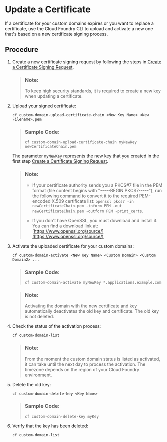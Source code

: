 <!-- loio721233b8efcf401094778a78f1bf2a66 -->

# Update a Certificate

If a certificate for your custom domains expires or you want to replace a certificate, use the Cloud Foundry CLI to upload and activate a new one that's based on a new certificate signing process.



## Procedure

1.  Create a new certificate signing request by following the steps in [Create a Certificate Signing Request](../20-Configuration/create-a-certificate-signing-request-ce1c42b.md).

    > ### Note:  
    > To keep high security standards, it is required to create a new key when updating a certificate.

2.  Upload your signed certificate:

    ```
    cf custom-domain-upload-certificate-chain <New Key Name> <New Filename>.pem
    ```

    > ### Sample Code:  
    > ```
    > cf custom-domain-upload-certificate-chain myNewKey newCertificateChain.pem
    > ```

    The parameter `myNewKey` represents the new key that you created in the first step [Create a Certificate Signing Request](../20-Configuration/create-a-certificate-signing-request-ce1c42b.md).

    > ### Note:  
    > -   If your certificate authority sends you a PKCS\#7 file in the PEM format \(file content begins with "-----BEGIN PKCS7-----"\), run the following command to convert it to the required PEM-encoded X.509 certificate list: `openssl pkcs7 -in newCertificateChain.pem -inform PEM -out newCertificateChain.pem -outform PEM -print_certs`.
    > 
    > -   If you don't have OpenSSL, you must download and install it. You can find a download link at: [https://www.openssl.org/source/](https://www.openssl.org/source/)

3.  Activate the uploaded certificate for your custom domains:

    ```
    cf custom-domain-activate <New Key Name> <Custom Domain> <Custom Domain2> ...
    ```

    > ### Sample Code:  
    > ```
    > cf custom-domain-activate myNewKey *.applications.example.com
    > ```

    > ### Note:  
    > Activating the domain with the new certificate and key automatically deactivates the old key and certificate. The old key is not deleted.

4.  Check the status of the activation process:

    ```
    cf custom-domain-list
    ```

    > ### Note:  
    > From the moment the custom domain status is listed as activated, it can take until the next day to process the activation. The timezone depends on the region of your Cloud Foundry environment.

5.  Delete the old key:

    ```
    cf custom-domain-delete-key <Key Name>
    ```

    > ### Sample Code:  
    > ```
    > cf custom-domain-delete-key myKey
    > ```

6.  Verify that the key has been deleted:

    ```
    cf custom-domain-list
    ```



